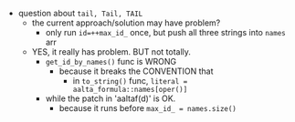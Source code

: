 - question about `tail, Tail, TAIL`
    - the current approach/solution may have problem?
        - only run `id=++max_id_` once, but push all three strings into `names` arr
    - YES, it really has problem. BUT not totally.
        - `get_id_by_names()` func is WRONG
            - because it breaks the CONVENTION that
                - in `to_string()` func, `literal = aalta_formula::names[oper()]`
        - while the patch in 'aaltaf(d)' is OK.
            - because it runs before `max_id_ = names.size()`